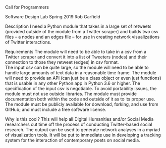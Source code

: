 Call for Programmers

Software Design Lab Spring 2019
Rob Garfield

Description
I need a Python module that takes in a large set of retweets (provided outside of the module from a Twitter scraper) and builds two csv files – a nodes and an edges file – for use in creating network visualizations of Twitter interactions.  

Requirements
The module will need to be able to take in a csv from a Twitter scraper and convert it into a list of Tweeters (nodes) and their connection to those they retweet (edges) in csv format.  
The input csv can be quite large, so the module will need to be able to handle large amounts of text data in a reasonable time frame.
The module will need to provide an API (can just be a class object or even just functions) that is usable in any other Python app in Python 3.6 or higher.
The specification of the input csv is negotiable.
To avoid portability issues, the module must not use outside libraries.
The module must provide documentation both within the code and outside of it as to its proper use.
The module must be publicly available for download, forking, and use from GitHub; and must include a free software license.

Why is this cool?
This will help all Digital Humanities and/or Social Media researchers cut time off the process of conducting Twitter-based social research.  The output can be used to generate network analyses in a myriad of visualization tools.   It will be put to immediate use in developing a tracking system for the interaction of contemporary poets on social media.
